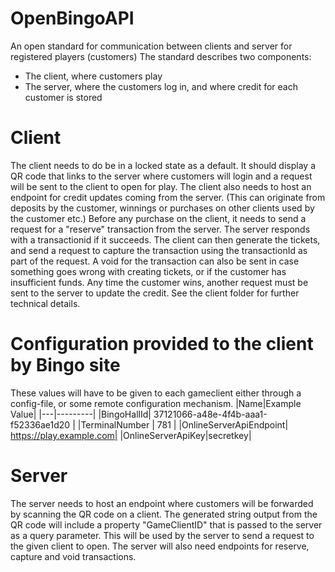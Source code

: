 # OpenBingoAPI
An open standard for communication between clients and server for registered players (customers)
The standard describes two components:
- The client, where customers play
- The server, where the customers log in, and where credit for each customer is stored

# Client
The client needs to do be in a locked state as a default. It should display a QR code that links to the server where customers will login and a request will be sent to the client to open for play.
The client also needs to host an endpoint for credit updates coming from the server. (This can originate from deposits by the customer, winnings or purchases on other clients used by the customer etc.) 
Before any purchase on the client, it needs to send a request for a "reserve" transaction from the server. The server responds with a transactionid if it succeeds. The client can then generate the tickets, and send a request to capture the transaction using the transactionId as part of the request.
A void for the transaction can also be sent in case something goes wrong with creating tickets, or if the customer has insufficient funds.
Any time the customer wins, another request must be sent to the server to update the credit.
See the client folder for further technical details.

# Configuration provided to the client by Bingo site
These values will have to be given to each gameclient either through a config-file, or some remote configuration mechanism.
|Name|Example Value|
|---|---------|
|BingoHallId| 37121066-a48e-4f4b-aaa1-f52336ae1d20 |
|TerminalNumber | 781 |
|OnlineServerApiEndpoint| https://play.example.com|
|OnlineServerApiKey|secretkey|


# Server
The server needs to host an endpoint where customers will be forwarded by scanning the QR code on a client. The generated string output from the QR code will include a property "GameClientID" that is passed to the server as a query parameter.
This will be used by the server to send a request to the given client to open.
The server will also need endpoints for reserve, capture and void transactions.

